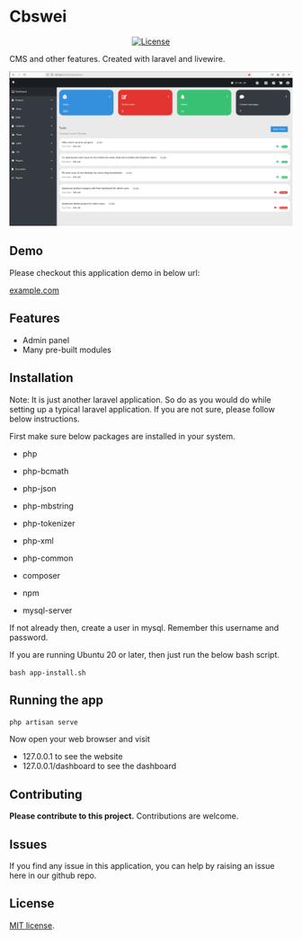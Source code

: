 # Cbswei

<p align="center">
<a href="https://packagist.org/packages/laravel/framework"><img src="https://poser.pugx.org/laravel/framework/license.svg" alt="License"></a>
</p>

CMS and other features. Created with laravel and livewire. 

![screenshot](dashboard-screenshot-1.png)

## Demo

Please checkout this application demo in below url:

[example.com](https://example.com)

## Features

- Admin panel
- Many pre-built modules

## Installation

Note: It is just another laravel application. So do as you would do while setting
up a typical laravel application. If you are not sure, please follow below instructions.

First make sure below packages are installed in your system.

- php
- php-bcmath
- php-json
- php-mbstring
- php-tokenizer
- php-xml
- php-common

- composer
- npm
- mysql-server

If not already then, create a user in mysql. Remember this username and password. 

If you are running Ubuntu 20 or later, then just run the below bash script.

`bash app-install.sh`

## Running the app

`php artisan serve`

Now open your web browser and visit 
- 127.0.0.1 to see the website
- 127.0.0.1/dashboard to see the dashboard

## Contributing

__Please contribute to this project.__ Contributions are welcome.

## Issues

If you find any issue in this application, you can help by raising an issue
here in our github repo.

## License

[MIT license](https://opensource.org/licenses/MIT).
